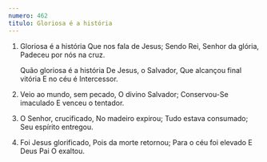 ```yaml
---
numero: 462
titulo: Gloriosa é a história
---
```

1. Gloriosa é a história
   Que nos fala de Jesus;
   Sendo Rei, Senhor da glória,
   Padeceu por nós na cruz.

   Quão gloriosa é a história
   De Jesus, o Salvador,
   Que alcançou final vitória
   E no céu é Intercessor.

2. Veio ao mundo, sem pecado,
   O divino Salvador;
   Conservou-Se imaculado
   E venceu o tentador.

3. O Senhor, crucificado,
   No madeiro expirou;
   Tudo estava consumado;
   Seu espírito entregou.

4. Foi Jesus glorificado,
   Pois da morte retornou;
   Para o céu foi elevado
   E Deus Pai O exaltou.
